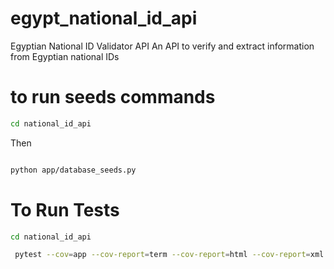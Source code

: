 # egypt_national_id_api
Egyptian National ID Validator API  An API to verify and extract information from Egyptian national IDs


# to run seeds commands
```bash
cd national_id_api
```
Then
```bash

python app/database_seeds.py
```


# To Run Tests
```bash
cd national_id_api
```

```bash
 pytest --cov=app --cov-report=term --cov-report=html --cov-report=xml
```